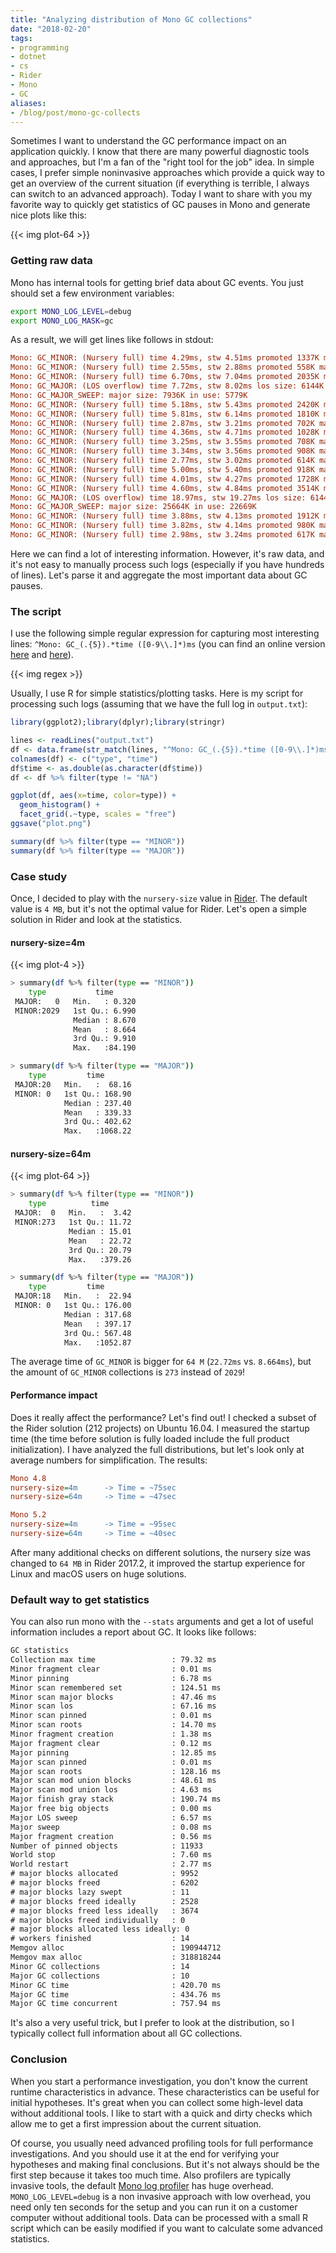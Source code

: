 ```yaml
---
title: "Analyzing distribution of Mono GC collections"
date: "2018-02-20"
tags:
- programming
- dotnet
- cs
- Rider
- Mono
- GC
aliases:
- /blog/post/mono-gc-collects
---
```


Sometimes I want to understand the GC performance impact on an application quickly.
I know that there are many powerful diagnostic tools and approaches,
  but I'm a fan of the "right tool for the job" idea.
In simple cases, I prefer simple noninvasive approaches which provide a quick way
  to get an overview of the current situation
  (if everything is terrible, I always can switch to an advanced approach).
Today I want to share with you my favorite way to quickly get statistics
  of GC pauses in Mono and generate nice plots like this:

{{< img plot-64 >}}

<!--more-->

### Getting raw data

Mono has internal tools for getting brief data about GC events.
You just should set a few environment variables:

```bash
export MONO_LOG_LEVEL=debug
export MONO_LOG_MASK=gc
```

As a result, we will get lines like follows in stdout:

```ini
Mono: GC_MINOR: (Nursery full) time 4.29ms, stw 4.51ms promoted 1337K major size: 5456K in use: 4785K los size: 8192K in use: 6821K
Mono: GC_MINOR: (Nursery full) time 2.55ms, stw 2.88ms promoted 558K major size: 6304K in use: 5528K los size: 8192K in use: 7039K
Mono: GC_MINOR: (Nursery full) time 6.70ms, stw 7.04ms promoted 2035K major size: 8512K in use: 7715K los size: 9216K in use: 7818K
Mono: GC_MAJOR: (LOS overflow) time 7.72ms, stw 8.02ms los size: 6144K in use: 2039K
Mono: GC_MAJOR_SWEEP: major size: 7936K in use: 5779K
Mono: GC_MINOR: (Nursery full) time 5.18ms, stw 5.43ms promoted 2420K major size: 10352K in use: 8351K los size: 6144K in use: 3150K
Mono: GC_MINOR: (Nursery full) time 5.81ms, stw 6.14ms promoted 1810K major size: 12192K in use: 10374K los size: 6144K in use: 3167K
Mono: GC_MINOR: (Nursery full) time 2.87ms, stw 3.21ms promoted 702K major size: 13056K in use: 11235K los size: 6144K in use: 3303K
Mono: GC_MINOR: (Nursery full) time 4.36ms, stw 4.71ms promoted 1028K major size: 14160K in use: 12374K los size: 6144K in use: 3320K
Mono: GC_MINOR: (Nursery full) time 3.25ms, stw 3.55ms promoted 708K major size: 14912K in use: 13157K los size: 6144K in use: 3320K
Mono: GC_MINOR: (Nursery full) time 3.34ms, stw 3.56ms promoted 908K major size: 16032K in use: 14189K los size: 6144K in use: 3447K
Mono: GC_MINOR: (Nursery full) time 2.77ms, stw 3.02ms promoted 614K major size: 16672K in use: 14894K los size: 6144K in use: 3467K
Mono: GC_MINOR: (Nursery full) time 5.00ms, stw 5.40ms promoted 918K major size: 17664K in use: 15878K los size: 6144K in use: 3549K
Mono: GC_MINOR: (Nursery full) time 4.01ms, stw 4.27ms promoted 1728K major size: 19584K in use: 17733K los size: 6144K in use: 3614K
Mono: GC_MINOR: (Nursery full) time 4.60ms, stw 4.84ms promoted 3514K major size: 23440K in use: 21511K los size: 6144K in use: 3655K
Mono: GC_MAJOR: (LOS overflow) time 18.97ms, stw 19.27ms los size: 6144K in use: 2346K
Mono: GC_MAJOR_SWEEP: major size: 25664K in use: 22669K
Mono: GC_MINOR: (Nursery full) time 3.88ms, stw 4.13ms promoted 1912K major size: 27472K in use: 24707K los size: 6144K in use: 2675K
Mono: GC_MINOR: (Nursery full) time 3.82ms, stw 4.14ms promoted 980K major size: 28448K in use: 25788K los size: 6144K in use: 3372K
Mono: GC_MINOR: (Nursery full) time 2.98ms, stw 3.24ms promoted 617K major size: 29040K in use: 26448K los size: 6144K in use: 3434K
```

Here we can find a lot of interesting information.
However, it's raw data, and it's not easy to manually process such logs
  (especially if you have hundreds of lines).
Let's parse it and aggregate the most important data about GC pauses.

### The script

I use the following simple regular expression for capturing most interesting lines: `^Mono: GC_(.{5}).*time ([0-9\\.]*)ms`
  (you can find an online version
  [here](https://regex101.com/r/wovoAs/1) and
  [here](https://regexper.com/#%5EMono%3A%20GC_(.%7B5%7D).*time%20(%5B0-9%5C%5C.%5D*)ms)).

{{< img regex >}}

Usually, I use R for simple statistics/plotting tasks.
Here is my script for processing such logs (assuming that we have the full log in `output.txt`):

```r
library(ggplot2);library(dplyr);library(stringr)

lines <- readLines("output.txt")
df <- data.frame(str_match(lines, "^Mono: GC_(.{5}).*time ([0-9\\.]*)ms"))[,2:3]
colnames(df) <- c("type", "time")
df$time <- as.double(as.character(df$time))
df <- df %>% filter(type != "NA")

ggplot(df, aes(x=time, color=type)) + 
  geom_histogram() +
  facet_grid(.~type, scales = "free")
ggsave("plot.png")

summary(df %>% filter(type == "MINOR"))
summary(df %>% filter(type == "MAJOR"))
```

### Case study

Once, I decided to play with the `nursery-size` value in [Rider](https://www.jetbrains.com/rider/).
The default value is `4 MB`, but it's not the optimal value for Rider.
Let's open a simple solution in Rider and look at the statistics.

#### nursery-size=4m

{{< img plot-4 >}}

```bash
> summary(df %>% filter(type == "MINOR"))
    type           time       
 MAJOR:   0   Min.   : 0.320  
 MINOR:2029   1st Qu.: 6.990  
              Median : 8.670  
              Mean   : 8.664  
              3rd Qu.: 9.910  
              Max.   :84.190  

> summary(df %>% filter(type == "MAJOR"))
    type         time        
 MAJOR:20   Min.   :  68.16  
 MINOR: 0   1st Qu.: 168.90  
            Median : 237.40  
            Mean   : 339.33  
            3rd Qu.: 402.62  
            Max.   :1068.22 
```

#### nursery-size=64m

{{< img plot-64 >}}

```bash
> summary(df %>% filter(type == "MINOR"))
    type          time       
 MAJOR:  0   Min.   :  3.42  
 MINOR:273   1st Qu.: 11.72  
             Median : 15.01  
             Mean   : 22.72  
             3rd Qu.: 20.79  
             Max.   :379.26  

> summary(df %>% filter(type == "MAJOR"))
    type         time        
 MAJOR:18   Min.   :  22.94  
 MINOR: 0   1st Qu.: 176.00  
            Median : 317.68  
            Mean   : 397.17  
            3rd Qu.: 567.48  
            Max.   :1052.87  
```

The average time of `GC_MINOR` is bigger for `64 M` (`22.72ms` vs. `8.664ms`),
  but the amount of `GC_MINOR` collections is `273` instead of `2029`!

#### Performance impact

Does it really affect the performance?
Let's find out!
I checked a subset of the Rider solution (212 projects) on Ubuntu 16.04.
I measured the startup time
  (the time before solution is fully loaded include the full product initialization).
I have analyzed the full distributions, but let's look only at average numbers for simplification.
The results:

```ini
Mono 4.8
nursery-size=4m      -> Time = ~75sec
nursery-size=64m     -> Time = ~47sec

Mono 5.2
nursery-size=4m      -> Time = ~95sec
nursery-size=64m     -> Time = ~40sec
```

After many additional checks on different solutions,
  the nursery size was changed to `64 MB` in Rider 2017.2,
  it improved the startup experience for Linux and macOS users on huge solutions.

### Default way to get statistics

You can also run mono with the `--stats` arguments and get a lot of useful information includes a report about GC.
It looks like follows:

```txt
GC statistics
Collection max time                 : 79.32 ms
Minor fragment clear                : 0.01 ms
Minor pinning                       : 6.78 ms
Minor scan remembered set           : 124.51 ms
Minor scan major blocks             : 47.46 ms
Minor scan los                      : 67.16 ms
Minor scan pinned                   : 0.01 ms
Minor scan roots                    : 14.70 ms
Minor fragment creation             : 1.38 ms
Major fragment clear                : 0.12 ms
Major pinning                       : 12.85 ms
Major scan pinned                   : 0.01 ms
Major scan roots                    : 128.16 ms
Major scan mod union blocks         : 48.61 ms
Major scan mod union los            : 4.63 ms
Major finish gray stack             : 190.74 ms
Major free big objects              : 0.00 ms
Major LOS sweep                     : 6.57 ms
Major sweep                         : 0.08 ms
Major fragment creation             : 0.56 ms
Number of pinned objects            : 11933
World stop                          : 7.60 ms
World restart                       : 2.77 ms
# major blocks allocated            : 9952
# major blocks freed                : 6202
# major blocks lazy swept           : 11
# major blocks freed ideally        : 2528
# major blocks freed less ideally   : 3674
# major blocks freed individually   : 0
# major blocks allocated less ideally: 0
# workers finished                  : 14
Memgov alloc                        : 190944712
Memgov max alloc                    : 318818244
Minor GC collections                : 14
Major GC collections                : 10
Minor GC time                       : 420.70 ms
Major GC time                       : 434.76 ms
Major GC time concurrent            : 757.94 ms
```

It's also a very useful trick, but I prefer to look at the distribution,
  so I typically collect full information about all GC collections.

### Conclusion

When you start a performance investigation,
  you don't know the current runtime characteristics in advance.
These characteristics can be useful for initial hypotheses.
It's great when you can collect some high-level data without additional tools.
I like to start with a quick and dirty checks which allow me
  to get a first impression about the current situation.

Of course, you usually need advanced profiling tools for full performance investigations.
And you should use it at the end for verifying your hypotheses and making final conclusions.
But it's not always should be the first step because it takes too much time.
Also profilers are typically invasive tools,
  the default [Mono log profiler](http://www.mono-project.com/docs/debug+profile/profile/profiler/) has huge overhead.
`MONO_LOG_LEVEL=debug` is a non invasive approach with low overhead,
  you need only ten seconds for the setup and
  you can run it on a customer computer without additional tools.
Data can be processed with a small R script which can be easily modified
  if you want to calculate some advanced statistics.